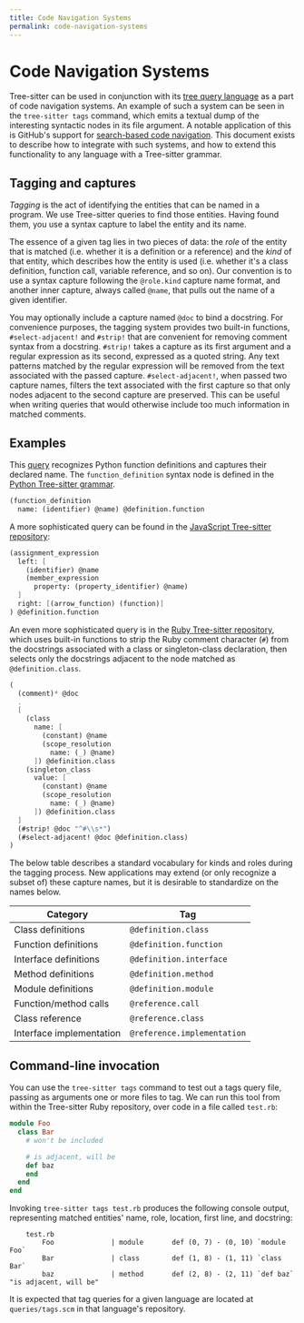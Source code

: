 ```yaml
---
title: Code Navigation Systems
permalink: code-navigation-systems
---
```


# Code Navigation Systems

Tree-sitter can be used in conjunction with its [tree query language](https://tree-sitter.github.io/tree-sitter/using-parsers#pattern-matching-with-queries) as a part of code navigation systems. An example of such a system can be seen in the `tree-sitter tags` command, which emits a textual dump of the interesting syntactic nodes in its file argument. A notable application of this is GitHub's support for [search-based code navigation](https://docs.github.com/en/repositories/working-with-files/using-files/navigating-code-on-github#precise-and-search-based-navigation). This document exists to describe how to integrate with such systems, and how to extend this functionality to any language with a Tree-sitter grammar.

## Tagging and captures

*Tagging* is the act of identifying the entities that can be named in a program. We use Tree-sitter queries to find those entities. Having found them, you use a syntax capture to label the entity and its name.

The essence of a given tag lies in two pieces of data: the _role_ of the entity that is matched (i.e. whether it is a definition or a reference) and the _kind_ of that entity, which describes how the entity is used (i.e. whether it's a class definition, function call, variable reference, and so on). Our convention is to use a syntax capture following the `@role.kind` capture name format, and another inner capture, always called `@name`, that pulls out the name of a given identifier.

You may optionally include a capture named `@doc` to bind a docstring. For convenience purposes, the tagging system provides two built-in functions, `#select-adjacent!` and `#strip!` that are convenient for removing comment syntax from a docstring. `#strip!` takes a capture as its first argument and a regular expression as its second, expressed as a quoted string. Any text patterns matched by the regular expression will be removed from the text associated with the passed capture. `#select-adjacent!`, when passed two capture names, filters the text associated with the first capture so that only nodes adjacent to the second capture are preserved. This can be useful when writing queries that would otherwise include too much information in matched comments.

## Examples

This [query](https://github.com/tree-sitter/tree-sitter-python/blob/78c4e9b6b2f08e1be23b541ffced47b15e2972ad/queries/tags.scm#L4-L5) recognizes Python function definitions and captures their declared name. The `function_definition` syntax node is defined in the [Python Tree-sitter grammar](https://github.com/tree-sitter/tree-sitter-python/blob/78c4e9b6b2f08e1be23b541ffced47b15e2972ad/grammar.js#L354).

``` scheme
(function_definition
  name: (identifier) @name) @definition.function
```

A more sophisticated query can be found in the [JavaScript Tree-sitter repository](https://github.com/tree-sitter/tree-sitter-javascript/blob/fdeb68ac8d2bd5a78b943528bb68ceda3aade2eb/queries/tags.scm#L63-L70):

``` scheme
(assignment_expression
  left: [
    (identifier) @name
    (member_expression
      property: (property_identifier) @name)
  ]
  right: [(arrow_function) (function)]
) @definition.function
```

An even more sophisticated query is in the [Ruby Tree-sitter repository](https://github.com/tree-sitter/tree-sitter-ruby/blob/1ebfdb288842dae5a9233e2509a135949023dd82/queries/tags.scm#L24-L43), which uses built-in functions to strip the Ruby comment character (`#`) from the docstrings associated with a class or singleton-class declaration, then selects only the docstrings adjacent to the node matched as `@definition.class`.

``` scheme
(
  (comment)* @doc
  .
  [
    (class
      name: [
        (constant) @name
        (scope_resolution
          name: (_) @name)
      ]) @definition.class
    (singleton_class
      value: [
        (constant) @name
        (scope_resolution
          name: (_) @name)
      ]) @definition.class
  ]
  (#strip! @doc "^#\\s*")
  (#select-adjacent! @doc @definition.class)
)
```

The below table describes a standard vocabulary for kinds and roles during the tagging process. New applications may extend (or only recognize a subset of) these capture names, but it is desirable to standardize on the names below.

| Category                 | Tag                         |
|--------------------------|-----------------------------|
| Class definitions        | `@definition.class`         |
| Function definitions     | `@definition.function`      |
| Interface definitions    | `@definition.interface`     |
| Method definitions       | `@definition.method`        |
| Module definitions       | `@definition.module`        |
| Function/method calls    | `@reference.call`           |
| Class reference          | `@reference.class`          |
| Interface implementation | `@reference.implementation` |

## Command-line invocation

You can use the `tree-sitter tags` command to test out a tags query file, passing as arguments one or more files to tag. We can run this tool from within the Tree-sitter Ruby repository, over code in a file called `test.rb`:

``` ruby
module Foo
  class Bar
    # won't be included

    # is adjacent, will be
    def baz
    end
  end
end
```

Invoking `tree-sitter tags test.rb` produces the following console output, representing matched entities' name, role, location, first line, and docstring:

```
    test.rb
        Foo              | module       def (0, 7) - (0, 10) `module Foo`
        Bar              | class        def (1, 8) - (1, 11) `class Bar`
        baz              | method       def (2, 8) - (2, 11) `def baz`  "is adjacent, will be"
```

It is expected that tag queries for a given language are located at `queries/tags.scm` in that language's repository.
